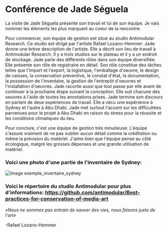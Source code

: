 # Conférence de Jade Séguela #
La visite de Jade Séguela présente son travail et lui de son équipe. Je vais nommer les éléments les plus marquant au coeur de la rencontre.

Pour commencer, son équipe de gestion est situé au studio Antimodular Research. Ce studio est dirigé par l'artiste Rafael Lozano-Hemmer. Jade donne une brève description de l'artiste. Elle a décrit son lieu de travail à Antimodular Research. Il y a trois studios sur le plateau et il y a un endroit de stockage. Jade parle des différents rôles dans son équipe diversifiée. Elle présente son rôle de registraire en détail. Son rôle constitue des tâches telles que l'import et l'export, la logistique, l'emballage d'oeuvre, le design de caisses, la conservation préventive, le constat d'état, la documentation, la possession de l'inventaire, la gestion de l'entrepôt d'oeuvres et l'installation d'oeuvres. Jade raconte aussi que tout passe par elle avant de continuer à la prochaine étape suivant la conception. Elle suit chacune des oeuvres à l'aide de toutes les annotations prises. Jade termine son discours en parlant de deux expériences de travail. Elle a vécu une expérience à Sydney et l'autre à Abu Dhabi. Jade met surtout l'accent sur les difficultées parvenues pour le projet à Abu Dhabi en raison du stress pour la réussite et les conditions climatiques du lieu.

Pour conclure, c'est une équipe de gestion très minutieuse. L'équipe s'assure vraiment de ne pas oublier aucun détail comme la créditation ou même la prévision du matériel. J'aime bien que l'équipe pense au côté écologique, malgré les grosses dépenses et une grande utilisation de matériel.

### Voici une photo d'une partie de l'inventaire de Sydney:
![Image exemple_inventaire_sydney](Medias/exemple_inventaire_sydney.jpg)


 ### Voici le répertoire du studio Antimodular pour plus d'informations: https://github.com/antimodular/Best-practices-for-conservation-of-media-art

_«Nous ne sommes pas entrain de sauver des vies, nous faisons juste de l'art»_ 

-Rafael Lozano-Hemmer

